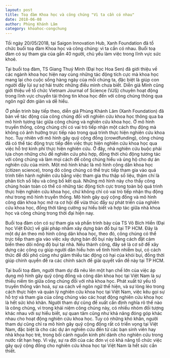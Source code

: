 ```yaml
---
layout: post
title: Toạ đàm Khoa học và công chúng "Vì ta cần có nhau"
date: 2018-06-08
author: Phùng Khánh Lâm
category: khoahoc-congchung
---
```


Tối ngày 20/05/2018, tại Saigon Innovation Hub, Xanh Foundation đã tổ chức buổi toạ đàm Khoa học và công chúng: vì ta cần có nhau. Buổi toạ đàm có sự tham gia của gần 40 người, chủ yếu làm việc trong lĩnh vực sức khoẻ. 

Tại buổi toạ đàm, TS Giang Thuý Minh (Đại học Hoa Sen) đã giới thiệu về các ngành khoa học hiện nay cùng những tác động tích cực mà khoa học mang lại cho cuộc sống hàng ngày của mỗi chúng ta, đặc biệt là giúp con người đẩy lùi sự sợ hãi trước những điều mình chưa biết. Diễn giả Minh cũng giới thiệu về tổ chức Vietnam Journal of Science (VJS) chuyên hoạt động trong lĩnh vực chuyển tải thông tin khoa học đến với công chúng thông qua ngôn ngữ đơn giản và dễ hiểu.

Ở phần trình bày tiếp theo, diễn giả Phùng Khánh Lâm (Xanh Foundation) đã bàn về tác động của công chúng đối với nghiên cứu khoa học thông qua ba mô hình tương tác giữa công chúng và nghiên cứu khoa học. Ở mô hình truyền thống, công chúng chỉ có vai trò tiếp nhận một cách thụ động mà không có ảnh hưởng trực tiếp nào trong quá trình thực hiện nghiên cứu khoa học. Tuy nhiên với mô hình gây quỹ cộng đồng (crowdfunding), công chúng đã có thể tác động trực tiếp đến việc thực hiện nghiên cứu khoa học qua việc hỗ trợ kinh phí thực hiện nghiên cứu. Ở đây, nhà nghiên cứu buộc phải lựa chọn những chủ đề nghiên cứu phù hợp, đồng thời chủ động tương tác với công chúng và làm mọi cách để công chúng hiểu và ủng hộ cho dự án nghiên cứu của mình. Một mô hình khác là mô hình công dân khoa học (citizen science), trong đó công chúng có thể trực tiếp tham gia vào quá trình tiến hành nghiên cứu bằng việc tham gia thu thập số liệu, thậm chí là phân tích số liệu và công bố kết quả. Những mô hình này cho thấy công chúng hoàn toàn có thể có những tác động tích cực trong toàn bộ quá trình thực hiện nghiên cứu khoa học, chứ không chỉ có vai trò tiếp nhận thụ động như trong mô hình truyền thống. Mô hình gây quỹ cộng đồng và mô hình công dân khoa học mở ra cơ hội để vừa thúc đẩy sự phát triển của nghiên cứu khoa học, đồng thời tăng cường sự hiểu biết và hợp tác giữa nhà khoa học và công chúng trong thời đại hiện nay.

Buổi toạ đàm còn có sự tham gia và phần trình bày của TS Võ Bích Hiển (Đại học Việt Đức) về giải pháp nhằm xây dựng bản đồ bụi tại TP HCM. Đây là một dự án theo mô hình công dân khoa học, theo đó, công chúng có thể trực tiếp tham gia vào việc xây dựng bản đồ bụi này bằng cách đặt cảm biến theo dõi nồng độ bụi tại nhà. Nếu thành công, đây sẽ là cơ sở để xây dựng các công cụ giúp người dân hiểu hơn về tình hình nhiễm bụi, có cách thức để đối phó cũng như giảm thiểu tác động có hại của khói bụi, đồng thời giúp chính quyền đề ra các chính sách để giải quyết vấn đề này tại TP HCM. 

Tại buổi toạ đàm, người tham dự đã nêu lên một hạn chế lớn của việc áp dụng mô hình gây quỹ cộng đồng và công dân khoa học tại Việt Nam là sự thiếu niềm tin giữa công chúng đối với nhà khoa học. Phát xuất từ yếu tố truyền thống văn hoá, sự xa cách về ngôn ngữ thể hiện, và sự lỏng lẻo trong cách thực hiện và quản lý nghiên cứu khoa học tại Việt Nam, việc kêu gọi sự hỗ trợ và tham gia của công chúng vào các hoạt động nghiên cứu khoa học là hết sức khó khăn. Người tham dự cũng đề xuất cần định nghĩa rõ thế nào là công chúng, vì trong khái niệm công chúng này, có nhiều nhóm đối tượng khác nhau với sự hiểu biết, sự quan tâm cũng như khả năng đóng góp khác nhau cho hoạt động nghiên cứu khoa học. Tuy có những khó khăn, người tham dự cũng chỉ ra mô hình gây quỹ cộng đồng rất có triển vọng tại Việt Nam, đặc biệt là cho các dự án nghiên cứu đến từ các bạn sinh viên hay nhà khoa học trẻ, trong bối cảnh nguồn kinh phí dành cho nghiên cứu trong nước rất hạn hẹp. Vì vậy, sự ra đời của các đơn vị có khả năng tổ chức việc gây quỹ cộng đồng cho nghiên cứu khoa học tại Việt Nam là hết sức cần thiết. 

